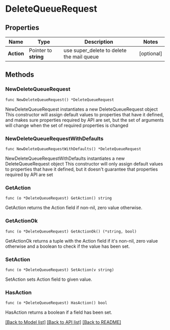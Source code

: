 # DeleteQueueRequest

## Properties

Name | Type | Description | Notes
------------ | ------------- | ------------- | -------------
**Action** | Pointer to **string** | use super_delete to delete the mail queue | [optional] 

## Methods

### NewDeleteQueueRequest

`func NewDeleteQueueRequest() *DeleteQueueRequest`

NewDeleteQueueRequest instantiates a new DeleteQueueRequest object
This constructor will assign default values to properties that have it defined,
and makes sure properties required by API are set, but the set of arguments
will change when the set of required properties is changed

### NewDeleteQueueRequestWithDefaults

`func NewDeleteQueueRequestWithDefaults() *DeleteQueueRequest`

NewDeleteQueueRequestWithDefaults instantiates a new DeleteQueueRequest object
This constructor will only assign default values to properties that have it defined,
but it doesn't guarantee that properties required by API are set

### GetAction

`func (o *DeleteQueueRequest) GetAction() string`

GetAction returns the Action field if non-nil, zero value otherwise.

### GetActionOk

`func (o *DeleteQueueRequest) GetActionOk() (*string, bool)`

GetActionOk returns a tuple with the Action field if it's non-nil, zero value otherwise
and a boolean to check if the value has been set.

### SetAction

`func (o *DeleteQueueRequest) SetAction(v string)`

SetAction sets Action field to given value.

### HasAction

`func (o *DeleteQueueRequest) HasAction() bool`

HasAction returns a boolean if a field has been set.


[[Back to Model list]](../README.md#documentation-for-models) [[Back to API list]](../README.md#documentation-for-api-endpoints) [[Back to README]](../README.md)


